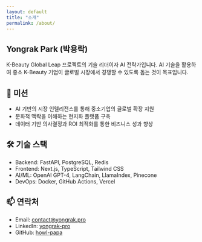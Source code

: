 ```yaml
---
layout: default
title: "소개"
permalink: /about/
---
```


<section class="about">
  <h1>Yongrak Park (박용락)</h1>
  <p>K-Beauty Global Leap 프로젝트의 기술 리더이자 AI 전략가입니다. AI 기술을 활용하여 중소 K-Beauty 기업이 글로벌 시장에서 경쟁할 수 있도록 돕는 것이 목표입니다.</p>

  <h2>🧭 미션</h2>
  <ul>
    <li>AI 기반의 시장 인텔리전스를 통해 중소기업의 글로벌 확장 지원</li>
    <li>문화적 맥락을 이해하는 현지화 플랫폼 구축</li>
    <li>데이터 기반 의사결정과 ROI 최적화를 통한 비즈니스 성과 향상</li>
  </ul>

  <h2>🛠 기술 스택</h2>
  <ul>
    <li>Backend: FastAPI, PostgreSQL, Redis</li>
    <li>Frontend: Next.js, TypeScript, Tailwind CSS</li>
    <li>AI/ML: OpenAI GPT-4, LangChain, LlamaIndex, Pinecone</li>
    <li>DevOps: Docker, GitHub Actions, Vercel</li>
  </ul>

  <h2>📫 연락처</h2>
  <ul>
    <li>Email: <a href="mailto:contact@yongrak.pro">contact@yongrak.pro</a></li>
    <li>LinkedIn: <a href="https://linkedin.com/in/yongrak-pro" target="_blank" rel="noopener noreferrer">yongrak-pro</a></li>
    <li>GitHub: <a href="https://github.com/howl-papa" target="_blank" rel="noopener noreferrer">howl-papa</a></li>
  </ul>
</section>
